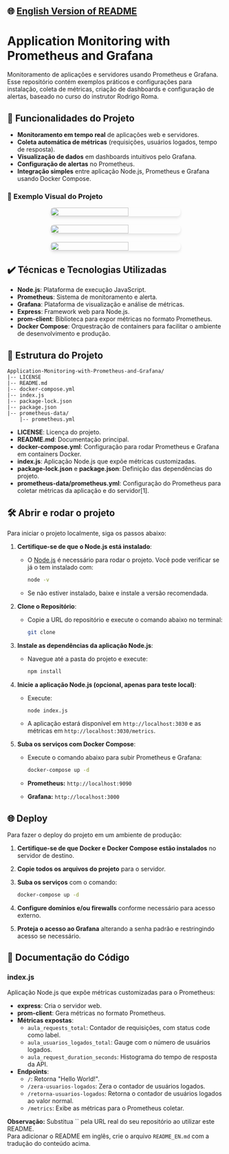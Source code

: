 ## 🌐 [English Version of README](README_EN.md)

# Application Monitoring with Prometheus and Grafana

Monitoramento de aplicações e servidores usando Prometheus e Grafana. Esse repositório contém exemplos práticos e configurações para instalação, coleta de métricas, criação de dashboards e configuração de alertas, baseado no curso do instrutor Rodrigo Roma.

## 🔨 Funcionalidades do Projeto

- **Monitoramento em tempo real** de aplicações web e servidores.
- **Coleta automática de métricas** (requisições, usuários logados, tempo de resposta).
- **Visualização de dados** em dashboards intuitivos pelo Grafana.
- **Configuração de alertas** no Prometheus.
- **Integração simples** entre aplicação Node.js, Prometheus e Grafana usando Docker Compose.

### 📸 Exemplo Visual do Projeto

<div style="display: flex; flex-wrap: wrap; gap: 20px; justify-content: space-around;">
  <img src="https://github.com/user-attachments/assets/9de4d1e1-ad0e-4802-8592-58b275dc1a1d" style="width: 60%; border-radius: 8px; box-shadow: 0 4px 6px rgba(0, 0, 0, 0.1);">
  <img src="https://github.com/user-attachments/assets/c7f2b411-2b74-444f-9405-b43bff7526ea" style="width: 60%; border-radius: 8px; box-shadow: 0 4px 6px rgba(0, 0, 0, 0.1);">
  <img src="https://github.com/user-attachments/assets/9dbccaef-ebab-4379-970c-b7140bd38f02" style="width: 60%; border-radius: 8px; box-shadow: 0 4px 6px rgba(0, 0, 0, 0.1);">
</div>

## ✔️ Técnicas e Tecnologias Utilizadas

- **Node.js**: Plataforma de execução JavaScript.
- **Prometheus**: Sistema de monitoramento e alerta.
- **Grafana**: Plataforma de visualização e análise de métricas.
- **Express**: Framework web para Node.js.
- **prom-client**: Biblioteca para expor métricas no formato Prometheus.
- **Docker Compose**: Orquestração de containers para facilitar o ambiente de desenvolvimento e produção.

## 📁 Estrutura do Projeto

```
Application-Monitoring-with-Prometheus-and-Grafana/
|-- LICENSE
|-- README.md
|-- docker-compose.yml
|-- index.js
|-- package-lock.json
|-- package.json
|-- prometheus-data/
    |-- prometheus.yml
```

- **LICENSE**: Licença do projeto.
- **README.md**: Documentação principal.
- **docker-compose.yml**: Configuração para rodar Prometheus e Grafana em containers Docker.
- **index.js**: Aplicação Node.js que expõe métricas customizadas.
- **package-lock.json** e **package.json**: Definição das dependências do projeto.
- **prometheus-data/prometheus.yml**: Configuração do Prometheus para coletar métricas da aplicação e do servidor[1].

## 🛠️ Abrir e rodar o projeto

Para iniciar o projeto localmente, siga os passos abaixo:

1. **Certifique-se de que o Node.js está instalado**:
   - O [Node.js](https://nodejs.org/) é necessário para rodar o projeto. Você pode verificar se já o tem instalado com:

     ```bash
     node -v
     ```

   - Se não estiver instalado, baixe e instale a versão recomendada.

2. **Clone o Repositório**:
   - Copie a URL do repositório e execute o comando abaixo no terminal:

     ```bash
     git clone 
     ```

3. **Instale as dependências da aplicação Node.js**:
   - Navegue até a pasta do projeto e execute:

     ```bash
     npm install
     ```

4. **Inicie a aplicação Node.js (opcional, apenas para teste local)**:
   - Execute:

     ```bash
     node index.js
     ```
   - A aplicação estará disponível em `http://localhost:3030` e as métricas em `http://localhost:3030/metrics`.

5. **Suba os serviços com Docker Compose**:
   - Execute o comando abaixo para subir Prometheus e Grafana:

     ```bash
     docker-compose up -d
     ```
   - **Prometheus:** `http://localhost:9090`
   - **Grafana:** `http://localhost:3000`

## 🌐 Deploy

Para fazer o deploy do projeto em um ambiente de produção:

1. **Certifique-se de que Docker e Docker Compose estão instalados** no servidor de destino.
2. **Copie todos os arquivos do projeto** para o servidor.
3. **Suba os serviços** com o comando:

   ```bash
   docker-compose up -d
   ```
4. **Configure domínios e/ou firewalls** conforme necessário para acesso externo.
5. **Proteja o acesso ao Grafana** alterando a senha padrão e restringindo acesso se necessário.

## 📝 Documentação do Código

### **index.js**

Aplicação Node.js que expõe métricas customizadas para o Prometheus:

- **express**: Cria o servidor web.
- **prom-client**: Gera métricas no formato Prometheus.
- **Métricas expostas**:
  - `aula_requests_total`: Contador de requisições, com status code como label.
  - `aula_usuarios_logados_total`: Gauge com o número de usuários logados.
  - `aula_request_duration_seconds`: Histograma do tempo de resposta da API.
- **Endpoints**:
  - `/`: Retorna "Hello World!".
  - `/zera-usuarios-logados`: Zera o contador de usuários logados.
  - `/retorna-usuarios-logados`: Retorna o contador de usuários logados ao valor normal.
  - `/metrics`: Exibe as métricas para o Prometheus coletar.

**Observação:** Substitua `` pela URL real do seu repositório ao utilizar este README.  
Para adicionar o README em inglês, crie o arquivo `README_EN.md` com a tradução do conteúdo acima.

